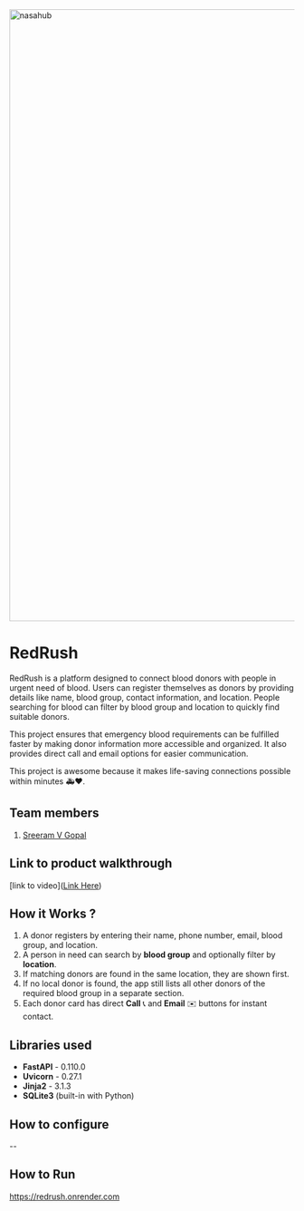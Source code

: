 


<img width="1920" height="1080" alt="nasahub" src="https://github.com/user-attachments/assets/e8544200-f902-41ee-a2f2-7375cad5043d" />




# RedRush

RedRush is a platform designed to connect blood donors with people in urgent need of blood. Users can register themselves as donors by providing details like name, blood group, contact information, and location. People searching for blood can filter by blood group and location to quickly find suitable donors.  

This project ensures that emergency blood requirements can be fulfilled faster by making donor information more accessible and organized. It also provides direct call and email options for easier communication.  

This project is awesome because it makes life-saving connections possible within minutes 🚑❤️.

## Team members
1. [Sreeram V Gopal]([https://github.com/TH-Activities/saturday-hack-night-template](https://github.com/SR-005))
## Link to product walkthrough
[link to video]([Link Here](https://drive.google.com/file/d/1yd3EYcsLw1Au5p_yS71NfB7bmtbS0Jxp/view?usp=sharing))
## How it Works ?
1. A donor registers by entering their name, phone number, email, blood group, and location.  
2. A person in need can search by **blood group** and optionally filter by **location**.  
3. If matching donors are found in the same location, they are shown first.  
4. If no local donor is found, the app still lists all other donors of the required blood group in a separate section.  
5. Each donor card has direct **Call** 📞 and **Email** ✉️ buttons for instant contact.
## Libraries used
- **FastAPI** - 0.110.0  
- **Uvicorn** - 0.27.1  
- **Jinja2** - 3.1.3  
- **SQLite3** (built-in with Python)  
## How to configure
--
## How to Run
https://redrush.onrender.com
